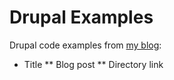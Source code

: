 # Drupal Examples
Drupal code examples from [my blog](http://andypangus.com):
* Title
** Blog post
** Directory link
